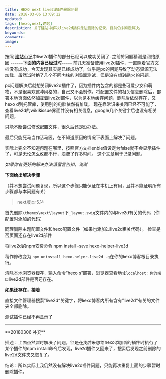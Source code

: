 ```yaml
---
title: HEXO next live2d插件删除问题
date: 2018-03-06 13:09:12
updated:
tags: [hexo,next,建站]
description: 关于建站中解决live2d插件无法删除的记录，目前仍未彻底解决。
keywords:
comments:
image:
---
```

按照 [建站小记](https://e1sewhere.github.io/2018/03/04/%E5%BB%BA%E7%AB%99%E5%B0%8F%E8%AE%B0/)中live2d插件的部分已经可以成功关闭了.
之前的问题猜测是网络原因
**------下面的内容已经过时-----**
前几天准备使用live2d插件，一直照着官方文档没有成功，今天发现其实是已经成功了，似乎是pc的问题导致了动态资源无法加载，虽然当时换了几个不同内核的浏览器测试，但是没有想到是pc的问题。

pc问题解决后就想关闭live2d插件了，因为插件内包含的都是些可爱少女和萌物，不是很喜欢这种风格的，自己又不会制作。将配置文件的相关信息删除后，部署本地页面依然加载着live2d部件，以为是本地缓存问题，删除后依然存在，又hexo d到托管库，使用别的电脑依然有加载。
现在靠常识来关闭已经不可能了，查看live2d的wikl&issue界面并没有相关信息，google几个关键字后也没有相关问题。

只能不断尝试修改配置文件，很久后还是没办法。

最后只能死马当作活马医，在不知道原因的情况下表面上解决了问题。

实际上完全不知道问题在哪里，按照官方文档enble值设定为false就不会显示插件了，可是无论怎么改都不行，浪费了许多时间。
这个文章用于记录问题。

 *如果你有更好的解决办法请留言告知，谢谢*
 



**下面给出解决步骤**

（并不想尝试问题复现，所以这个步骤只能保证在本机上有用，且并不能证明所有步骤都与本问题有关）

> next版本:5.14




首先删除`\themes\next\layout`下`_layout.swig`文件内的与live2d有关的代码（你配置时添加的代码）

同理删除主题配置文件和hexo配置文件（如果也添加过live2d相关代码）。
检查是否页面还存在live2d部件

将live2d的npm安装命令 npm install -save hexo-helper-live2d

稍作修改变为 `npm uninstall hexo-helper-live2d -g`在你的hexo博客根目录执行。

清除本地浏览器缓存，输入命令“hexo s"部署，浏览器查看地址`localhost：你的端口`live2d部件是否还存在。

**如果还存在，接着**

直接文件管理器搜索”live2d“关键字，将hexo博客内所有含有”live2d“有关的文件夹全部删除。


测试插件已经不再显示了
<hr />
**20180306 补充**

描述：上面虽然暂时解决了问题，但是在我后来想给hexo添加新的插件时执行了某个插件的npm install命令后发现，live2d插件又回来了，搜索后发现之前删除的live2d文件夹又恢复了。

结论：所以实际上我仍然没有解决live2d插件问题，只能再次重复上面的步骤暂时删除插件。